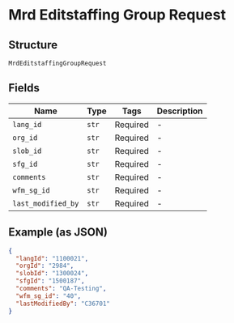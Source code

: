 
# Mrd Editstaffing Group Request

## Structure

`MrdEditstaffingGroupRequest`

## Fields

| Name | Type | Tags | Description |
|  --- | --- | --- | --- |
| `lang_id` | `str` | Required | - |
| `org_id` | `str` | Required | - |
| `slob_id` | `str` | Required | - |
| `sfg_id` | `str` | Required | - |
| `comments` | `str` | Required | - |
| `wfm_sg_id` | `str` | Required | - |
| `last_modified_by` | `str` | Required | - |

## Example (as JSON)

```json
{
  "langId": "1100021",
  "orgId": "2984",
  "slobId": "1300024",
  "sfgId": "1500187",
  "comments": "QA-Testing",
  "wfm_sg_id": "40",
  "lastModifiedBy": "C36701"
}
```

